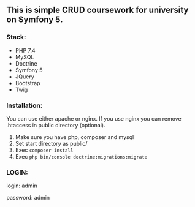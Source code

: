 ## This is simple CRUD coursework for university on Symfony 5.

### Stack:

- PHP 7.4
- MySQL
- Doctrine
- Symfony 5
- JQuery
- Bootstrap
- Twig

### Installation:
You can use either apache or nginx. If you use nginx you can remove .htaccess in public directory (optional).

1. Make sure you have php, composer and mysql
2. Set start directory as public/
3. Exec `composer install`
4. Exec `php bin/console doctrine:migrations:migrate`


### LOGIN:

login: admin

password: admin
